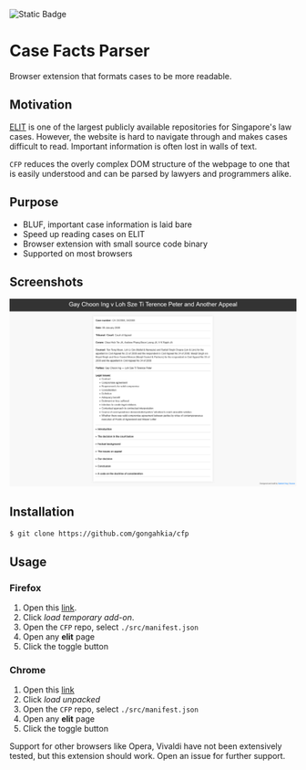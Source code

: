 ![Static Badge](https://img.shields.io/badge/CFP_1.0-passing-green)

# Case Facts Parser

Browser extension that formats cases to be more readable.

## Motivation

[ELIT](https://www.elitigation.sg/_layouts/IELS/HomePage/Pages/Home.aspx) is one of the largest publicly available repositories for Singapore's law cases. However, the website is hard to navigate through and makes cases difficult to read. Important information is often lost in walls of text.

`CFP` reduces the overly complex DOM structure of the webpage to one that is easily understood and can be parsed by lawyers and programmers alike.

## Purpose

* BLUF, important case information is laid bare
* Speed up reading cases on ELIT
* Browser extension with small source code binary
* Supported on most browsers

## Screenshots

![](sample/screenshot-1.png)

## Installation

```console
$ git clone https://github.com/gongahkia/cfp
```

## Usage

### Firefox
1. Open this [link](about:debugging#/runtime/this-firefox).
2. Click *load temporary add-on*.
3. Open the `CFP` repo, select `./src/manifest.json`
4. Open any **elit** page
5. Click the toggle button

### Chrome

1. Open this [link](chrome://extensions/)
2. Click *load unpacked*
3. Open the `CFP` repo, select `./src/manifest.json`
4. Open any **elit** page
5. Click the toggle button

Support for other browsers like Opera, Vivaldi have not been extensively tested, but this extension should work. Open an issue for further support.
